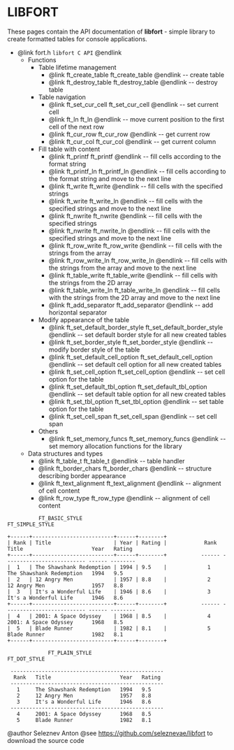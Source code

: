 # LIBFORT 

These pages contain the API documentation of **libfort** - simple library to create formatted tables for console applications.

- @link fort.h `libfort C API` @endlink
  - Functions
    - Table lifetime management
        - @link ft_create_table ft_create_table @endlink -- create table
        - @link ft_destroy_table ft_destroy_table @endlink -- destroy table
    - Table navigation
        - @link ft_set_cur_cell ft_set_cur_cell @endlink -- set current cell
        - @link ft_ln ft_ln @endlink -- move current position to the first cell of the next row
        - @link ft_cur_row ft_cur_row @endlink -- get current row
        - @link ft_cur_col ft_cur_col @endlink -- get current column
    - Fill table with content
        - @link ft_printf ft_printf @endlink -- fill cells according to the format string
        - @link ft_printf_ln ft_printf_ln @endlink -- fill cells according to the format string and move to the next line
        - @link ft_write ft_write @endlink -- fill cells with the specified strings
        - @link ft_write ft_write_ln @endlink -- fill cells with the specified strings  and move to the next line
        - @link ft_nwrite ft_nwrite @endlink -- fill cells with the specified strings
        - @link ft_nwrite ft_nwrite_ln @endlink -- fill cells with the specified strings and move to the next line
        - @link ft_row_write ft_row_write @endlink -- fill cells with the strings from the array
        - @link ft_row_write_ln ft_row_write_ln @endlink -- fill cells with the strings from the array and move to the next line
        - @link ft_table_write ft_table_write @endlink -- fill cells with the strings from the 2D array
        - @link ft_table_write_ln ft_table_write_ln @endlink -- fill cells with the strings from the 2D array and move to the next line
        - @link ft_add_separator ft_add_separator @endlink -- add horizontal separator
    - Modify appearance of the table
        - @link ft_set_default_border_style ft_set_default_border_style @endlink -- set default border style for all new created tables
        - @link ft_set_border_style ft_set_border_style @endlink -- modify border style of the table
        - @link ft_set_default_cell_option ft_set_default_cell_option @endlink -- set default cell option for all new created tables
        - @link ft_set_cell_option ft_set_cell_option @endlink -- set cell option for the table
        - @link ft_set_default_tbl_option ft_set_default_tbl_option @endlink -- set default table option for all new created tables
        - @link ft_set_tbl_option ft_set_tbl_option @endlink -- set table option for the table
        - @link ft_set_cell_span ft_set_cell_span @endlink -- set cell span
    - Others
        - @link ft_set_memory_funcs ft_set_memory_funcs @endlink -- set memory allocation functions for the library
  - Data structures and types
    - @link ft_table_t ft_table_t @endlink -- table handler
    - @link ft_border_chars ft_border_chars @endlink -- structure describing border appearance
    - @link ft_text_alignment ft_text_alignment @endlink -- alignment of cell content
    - @link ft_row_type ft_row_type @endlink -- alignment of cell content




```text
          FT_BASIC_STYLE                                                    FT_SIMPLE_STYLE

+------+--------------------------+------+--------+                                                             
| Rank | Title                    | Year | Rating |            Rank   Title                      Year   Rating  
+------+--------------------------+------+--------+           ------ -------------------------- ------ -------- 
|  1   | The Shawshank Redemption | 1994 | 9.5    |             1     The Shawshank Redemption   1994   9.5     
|  2   | 12 Angry Men             | 1957 | 8.8    |             2     12 Angry Men               1957   8.8     
|  3   | It's a Wonderful Life    | 1946 | 8.6    |             3     It's a Wonderful Life      1946   8.6     
+------+--------------------------+------+--------+           ------ -------------------------- ------ -------- 
|  4   | 2001: A Space Odyssey    | 1968 | 8.5    |             4     2001: A Space Odyssey      1968   8.5     
|  5   | Blade Runner             | 1982 | 8.1    |             5     Blade Runner               1982   8.1     
+------+--------------------------+------+--------+          
```
```text
             FT_PLAIN_STYLE                                                    FT_DOT_STYLE

 -------------------------------------------------              
  Rank   Title                      Year   Rating               
 -------------------------------------------------              
   1     The Shawshank Redemption   1994   9.5                  
   2     12 Angry Men               1957   8.8                  
   3     It's a Wonderful Life      1946   8.6                  
 -------------------------------------------------              
   4     2001: A Space Odyssey      1968   8.5                  
   5     Blade Runner               1982   8.1                 

```


        

@author Seleznev Anton
@see https://github.com/seleznevae/libfort to download the source code